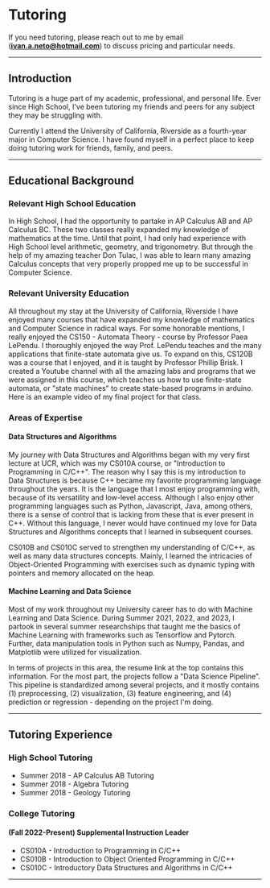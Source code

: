 # Tutoring

If you need tutoring, please reach out to me by email (**ivan.a.neto@hotmail.com**) to discuss pricing and particular needs.

---

## Introduction

Tutoring is a huge part of my academic, professional, and personal life. Ever since High School, I've been tutoring my friends and peers for any subject they may be struggling with.

Currently I attend the University of California, Riverside as a fourth-year major in Computer Science. I have found myself in a perfect place to keep doing tutoring work for friends, family, and peers.

---

## Educational Background

### Relevant High School Education

In High School, I had the opportunity to partake in AP Calculus AB and AP Calculus BC. These two classes really expanded my knowledge of mathematics at the time. Until that point, I had only had experience with High School level arithmetic, geometry, and trigonometry. But through the help of my amazing teacher Don Tulac, I was able to learn many amazing Calculus concepts that very properly propped me up to be successful in Computer Science.

### Relevant University Education

All throughout my stay at the University of California, Riverside I have enjoyed many courses that have expanded my knowledge of mathematics and Computer Science in radical ways. For some honorable mentions, I really enjoyed the CS150 - Automata Theory - course by Professor Paea LePendu. I thoroughly enjoyed the way Prof. LePendu teaches and the many applications that finite-state automata give us. To expand on this, CS120B was a course that I enjoyed, and it is taught by Professor Phillip Brisk. I created a Youtube channel with all the amazing labs and programs that we were assigned in this course, which teaches us how to use finite-state automata, or "state machines" to create state-based programs in arduino. Here is an example video of my final project for that class.

### Areas of Expertise

#### Data Structures and Algorithms

My journey with Data Structures and Algorithms began with my very first lecture at UCR, which was my CS010A course, or "Introduction to Programming in C/C++". The reason why I say this is my introduction to Data Structures is because C++ became my favorite programming language throughout the years. It is the language that I most enjoy programming with, because of its versatility and low-level access. Although I also enjoy other programming languages such as Python, Javascript, Java, among others, there is a sense of control that is lacking from these that is ever present in C++. Without this language, I never would have continued my love for Data Structures and Algorithms concepts that I learned in subsequent courses.

CS010B and CS010C served to strengthen my understanding of C/C++, as well as many data structures concepts. Mainly, I learned the intricacies of Object-Oriented Programming with exercises such as dynamic typing with pointers and memory allocated on the heap.

#### Machine Learning and Data Science

Most of my work throughout my University career has to do with Machine Learning and Data Science. During Summer 2021, 2022, and 2023, I partook in several summer researchships that taught me the basics of Machine Learning with frameworks such as Tensorflow and Pytorch. Further, data manipulation tools in Python such as Numpy, Pandas, and Matplotlib were utilized for visualization.

In terms of projects in this area, the resume link at the top contains this information. For the most part, the projects follow a "Data Science Pipeline". This pipeline is standardized among several projects, and it mostly contains (1) preprocessing, (2) visualization, (3) feature engineering, and (4) prediction or regression - depending on the project I'm doing.

---

## Tutoring Experience

### High School Tutoring

- Summer 2018 - AP Calculus AB Tutoring
- Summer 2018 - Algebra Tutoring
- Summer 2018 - Geology Tutoring
 
### College Tutoring

#### (Fall 2022-Present) Supplemental Instruction Leader
- CS010A - Introduction to Programming in C/C++
- CS010B - Introduction to Object Oriented Programming in C/C++
- CS010C - Introductory Data Structures and Algorithms in C/C++

---